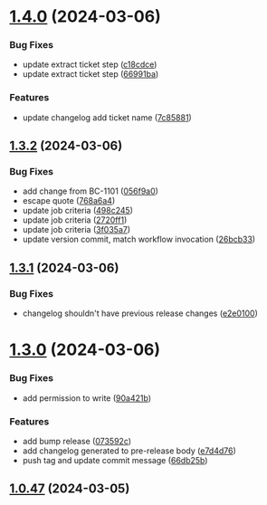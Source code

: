 # [1.4.0](https://github.com/abdulghani/test-release/compare/v1.3.2...v1.4.0) (2024-03-06)


### Bug Fixes

* update extract ticket step ([c18cdce](https://github.com/abdulghani/test-release/commit/c18cdce4439371ecdac78cfe39aa986441c2981f))
* update extract ticket step ([66991ba](https://github.com/abdulghani/test-release/commit/66991ba149cb2a1e1c5294d4089ef0e542ce1bad))


### Features

* update changelog add ticket name ([7c85881](https://github.com/abdulghani/test-release/commit/7c858810a74054947f55d8ca2a5046a7921bf084))



## [1.3.2](https://github.com/abdulghani/test-release/compare/v1.3.1...v1.3.2) (2024-03-06)


### Bug Fixes

* add change from BC-1101 ([056f9a0](https://github.com/abdulghani/test-release/commit/056f9a0442fb415c27526af90c2232fd57fbc0cf))
* escape quote ([768a6a4](https://github.com/abdulghani/test-release/commit/768a6a42c37f4e310a5cf6d5170c154156714ab9))
* update job criteria ([498c245](https://github.com/abdulghani/test-release/commit/498c245f1c55e451adb958c40342ce273be16fee))
* update job criteria ([2720ff1](https://github.com/abdulghani/test-release/commit/2720ff11bed7fc40549e2968f1fc5ee317615af5))
* update job criteria ([3f035a7](https://github.com/abdulghani/test-release/commit/3f035a7137dfd09fcf93d0a7813e517621189c33))
* update version commit, match workflow invocation ([26bcb33](https://github.com/abdulghani/test-release/commit/26bcb3397ecf2f052447d269b323f5c21d3875b3))



## [1.3.1](https://github.com/abdulghani/test-release/compare/v1.3.0...v1.3.1) (2024-03-06)


### Bug Fixes

* changelog shouldn't have previous release changes ([e2e0100](https://github.com/abdulghani/test-release/commit/e2e01006775b1ac6548b1f0a6d741304613e1135))



# [1.3.0](https://github.com/abdulghani/test-release/compare/v1.0.47...v1.3.0) (2024-03-06)


### Bug Fixes

* add permission to write ([90a421b](https://github.com/abdulghani/test-release/commit/90a421b7ba7dc39fbcf1caca481d81774d920500))


### Features

* add bump release ([073592c](https://github.com/abdulghani/test-release/commit/073592c639222c32160d19c6f468aa5cbd0dc607))
* add changelog generated to pre-release body ([e7d4d76](https://github.com/abdulghani/test-release/commit/e7d4d762821c38d2e6b82a06022a1a747b631f53))
* push tag and update commit message ([66db25b](https://github.com/abdulghani/test-release/commit/66db25b4c8cb2b20e46441944ed99a48a56883df))



## [1.0.47](https://github.com/abdulghani/test-release/compare/v1.0.46...v1.0.47) (2024-03-05)



